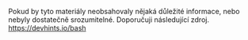 Pokud by tyto materiály neobsahovaly nějaká důležité informace, nebo nebyly dostatečně srozumitelné. Doporučuji následující zdroj.  
https://devhints.io/bash
